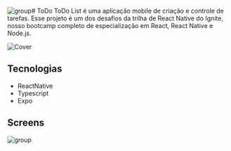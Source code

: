 ![group](https://github.com/eddyzera/Todo-App---React-Native/assets/60861927/170516c5-031a-462a-91d5-1c07ed608957)# ToDo
ToDo List é uma aplicação mobile de criação e controle de tarefas.
Esse projeto é um dos desafios da trilha de React Native do Ignite, nosso bootcamp completo de especialização em React, React Native e Node.js.


![Cover](https://github.com/eddyzera/todo/assets/60861927/bd8002b8-86cc-4b54-a241-9711fa5ec8ed)


## Tecnologias
- ReactNative
- Typescript
- Expo

## Screens

![group](https://github.com/eddyzera/Todo-App---React-Native/assets/60861927/8c5b7e93-7c56-441b-8090-7eff7788a624)
